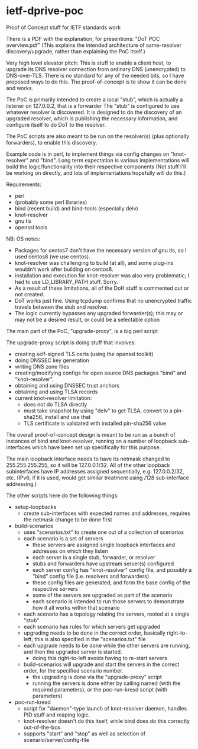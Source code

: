 # ietf-dprive-poc
Proof of Concept stuff for IETF standards work

There is a PDF with the explanation, for presentions:  "DoT POC overview.pdf"
(This explains the intended architecture of same-resolver discovery/upgrade, rather than explaining the PoC itself.)

Very high level elevator pitch:
This is stuff to enable a client host, to upgrade its DNS resolver connection from ordinary DNS (unencrypted) to DNS-over-TLS.
There is no standard for any of the needed bits, so I have proposed ways to do this.
The proof-of-concept is to show it can be done and works.

The PoC is primarily intended to create a local "stub", which is actually a listener on 127.0.0.2, that is a forwarder
The "stub" is configured to use whatever resolver is discovered.
It is designed to do the discovery of an upgraded resolver, which is publishing the necessary information, and configure itself to do DoT to the resolver.

The PoC scripts are also meant to be run on the resolver(s) (plus optionally forwarders), to enable this discovery.

Example code is in perl, to implement things via config changes on "knot-resolver" and "bind".
Long term expectation is various implementations will build the logic/functionality into their respective components
(Not stuff I'll be working on directly, and lots of implementations hopefully will do this.)

Requirements:
 - perl
 - (probably some perl libraries)
 - bind (recent build) and bind-tools (especially delv)
 - knot-resolver
 - gnu tls
 - openssl tools

NB: OS notes:
- Packages for centos7 don't have the necessary version of gnu tls, so I used centos8 (we use centos).
- knot-resolver was challenging to build (at all), and some plug-ins wouldn't work after building on centos8.
- installation and execution for knot-resolver was also very problematic; I had to use LD_LIBRARY_PATH stuff. Sorry.
- As a result of these limitations, all of the DoH stuff is commented out or not created.
- DoT works just fine. Using tcpdump confirms that no unencrypted traffic travels between the stub and resolver.
- The logic currently bypasses any upgraded forwarder(s); this may or may not be a desired result, or could be a selectable option


The main part of the PoC, "upgrade-proxy", is a big perl script

The upgrade-proxy script is doing stuff that involves:
- creating self-signed TLS certs (using the openssl toolkit)
- doing DNSSEC key generation
- writing DNS zone files
- creating/modifying configs for open source DNS packages "bind" and "knot-resolver".
- obtaining and using DNSSEC trust anchors
- obtaining and using TLSA records
- current knot-resolver limitation:
  - does not do TLSA directly
  - must take snapshot by using "delv" to get TLSA, convert to a pin-sha256, install and use that
  - TLS certificate is validated with installed pin-sha256 value

The overall proof-of-concept design is meant to be run as a bunch of instances of bind and knot-resolver,
running on a number of loopback sub-interfaces which have been set up specifically for this purpose.

The main loopback interface needs to have its netmask changed to 255.255.255.255, so it will be 127.0.0.1/32.
All of the other loopback subinterfaces have IP addresses assigned sequentially, e.g. 127.0.0.2/32, etc.
(IPv6, if it is used, would get similar treatment using /128 sub-interface addressing.)

The other scripts here do the following things:

- setup-loopbacks
  - create sub-interfaces with expected names and addresses, requires the netmask change to be done first
- build-scenarios
  - uses "scenarios.txt" to create one out of a collection of scenarios
  - each scenario is a set of servers
    - these servers are assigned single loopback interfaces and addresses on which they listen
    - each server is a single stub, forwarder, or resolver
    - stubs and forwarders have upstream server(s) configured
    - each server config has "knot-resolver" config file, and possibly a "bind" config file (i.e. resolvers and forwarders)
    - these config files are generated, and form the base config of the respective servers
    - some of the servers are upgraded as part of the scenario
    - each scenario is intended to run those servers to demonstrate how it all works within that scenario
  - each scenario has a topology relating the servers, rooted at a single "stub"
  - each scenario has rules for which servers get upgraded
  - upgrading needs to be done in the correct order, basically right-to-left; this is also specified in the "scenarios.txt" file
  - each upgrade needs to be done while the other servers are running, and then the upgraded server is started.
    - doing this right-to-left avoids having to re-start servers
  - build-scenarios will upgrade and start the servers in the correct order, for the specified scenario number.
    - the upgrading is done via the "upgrade-proxy" script
    - running the servers is done either by calling named (with the required parameters), or the poc-run-kresd script (with parameters)
- poc-run-kresd
  - script for "daemon"-type launch of knot-resolver daemon, handles PID stuff and reaping logic.
  - knot-resolver doesn't do this itself, while bind does do this correctly out-of-the-box.
  - supports "start" and "stop" as well as selection of scenario/server/config-file
